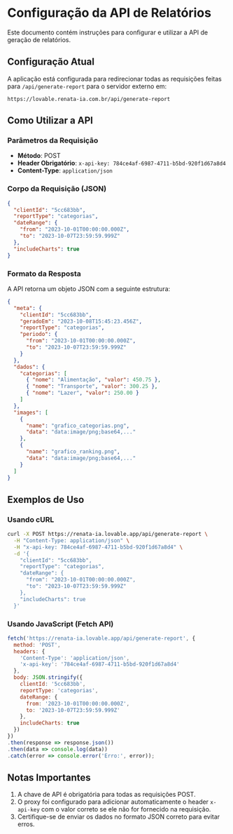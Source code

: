 
# Configuração da API de Relatórios

Este documento contém instruções para configurar e utilizar a API de geração de relatórios.

## Configuração Atual

A aplicação está configurada para redirecionar todas as requisições feitas para `/api/generate-report` para o servidor externo em:
```
https://lovable.renata-ia.com.br/api/generate-report
```

## Como Utilizar a API

### Parâmetros da Requisição

- **Método**: POST
- **Header Obrigatório**: `x-api-key: 784ce4af-6987-4711-b5bd-920f1d67a8d4`
- **Content-Type**: `application/json`

### Corpo da Requisição (JSON)

```json
{
  "clientId": "5cc683bb", 
  "reportType": "categorias",
  "dateRange": {
    "from": "2023-10-01T00:00:00.000Z",
    "to": "2023-10-07T23:59:59.999Z"
  },
  "includeCharts": true
}
```

### Formato da Resposta

A API retorna um objeto JSON com a seguinte estrutura:

```json
{
  "meta": { 
    "clientId": "5cc683bb",
    "geradoEm": "2023-10-08T15:45:23.456Z",
    "reportType": "categorias",
    "periodo": {
      "from": "2023-10-01T00:00:00.000Z",
      "to": "2023-10-07T23:59:59.999Z"
    }
  },
  "dados": {
    "categorias": [
      { "nome": "Alimentação", "valor": 450.75 },
      { "nome": "Transporte", "valor": 300.25 },
      { "nome": "Lazer", "valor": 250.00 }
    ]
  },
  "images": [
    {
      "name": "grafico_categorias.png",
      "data": "data:image/png;base64,..."
    },
    {
      "name": "grafico_ranking.png",
      "data": "data:image/png;base64,..."
    }
  ]
}
```

## Exemplos de Uso

### Usando cURL

```bash
curl -X POST https://renata-ia.lovable.app/api/generate-report \
  -H "Content-Type: application/json" \
  -H "x-api-key: 784ce4af-6987-4711-b5bd-920f1d67a8d4" \
  -d '{
    "clientId": "5cc683bb", 
    "reportType": "categorias",
    "dateRange": {
      "from": "2023-10-01T00:00:00.000Z",
      "to": "2023-10-07T23:59:59.999Z"
    },
    "includeCharts": true
  }'
```

### Usando JavaScript (Fetch API)

```javascript
fetch('https://renata-ia.lovable.app/api/generate-report', {
  method: 'POST',
  headers: {
    'Content-Type': 'application/json',
    'x-api-key': '784ce4af-6987-4711-b5bd-920f1d67a8d4'
  },
  body: JSON.stringify({
    clientId: '5cc683bb',
    reportType: 'categorias',
    dateRange: {
      from: '2023-10-01T00:00:00.000Z',
      to: '2023-10-07T23:59:59.999Z'
    },
    includeCharts: true
  })
})
.then(response => response.json())
.then(data => console.log(data))
.catch(error => console.error('Erro:', error));
```

## Notas Importantes

1. A chave de API é obrigatória para todas as requisições POST.
2. O proxy foi configurado para adicionar automaticamente o header `x-api-key` com o valor correto se ele não for fornecido na requisição.
3. Certifique-se de enviar os dados no formato JSON correto para evitar erros.
